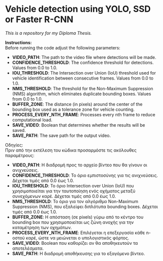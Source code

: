 # Vehicle detection using YOLO, SSD or Faster R-CNN

*This is a repository for my Diploma Thesis.*

**Instructions:**\
Before running the code adjust the following parameters:
- **VIDEO_PATH**: The path to the video file where detections will be made.<br />
- **CONFIDENCE_THRESHOLD**: The confidence threshold for detections. Values from 0.0 to 1.0.<br />
- **IOU_THRESHOLD**: The Intersection over Union (IoU) threshold used for vehicle identification between consecutive frames. Values from 0.0 to 1.0.<br />
- **NMS_THRESHOLD**: The threshold for the Non-Maximum Suppression (NMS) algorithm, which eliminates duplicate bounding boxes. Values from 0.0 to 1.0.<br />
- **BUFFER_ZONE**: The distance (in pixels) around the center of the bounding box used as a tolerance zone for vehicle counting.<br />
- **PROCESS_EVERY_NTH_FRAME**: Processes every nth frame to reduce computational load.<br />
- **SAVE_VIDEO**: Boolean that determines whether the results will be saved.<br />
- **SAVE_PATH**: The save path for the output video.<br />

Οδηγίες:\
Πριν από την εκτέλεση του κώδικα προσαρμόστε τις ακόλουθες παραμέτρους:
- **VIDEO_PATH**: Η διαδρομή προς το αρχείο βίντεο που θα γίνουν οι ανιχνεύσεις.<br />
- **CONFIDENCE_THRESHOLD**: Το όριο εμπιστοσύνης για τις ανιχνεύσεις. Δέχεται τιμές από 0.0 έως 1.0.<br />
- **IOU_THRESHOLD**: Το όριο Intersection over Union (IoU) που χρησιμοποιείται για την ταυτοποίηση ενός οχήματος μεταξύ συνεχόμενων καρέ. Δέχεται τιμές από 0.0 έως 1.0.<br />
- **NMS_THRESHOLD**: Το όριο για τον αλγόριθμο Non-Maximum Suppression (NMS), που εξαλείφει διπλότυπα bounding boxes. Δέχεται τιμές από 0.0 έως 1.0.<br />
- **BUFFER_ZONE**: Η απόσταση (σε pixels) γύρω από το κέντρο του bounding box που χρησιμοποιείται ως ζώνη ανοχής για την καταμέτρηση των οχημάτων.<br />
- **PROCESS_EVERY_NTH_FRAME**: Επιλέγεται η επεξεργασία κάθε n-οστού καρέ, ώστε να μειώνεται ο υπολογιστικός φόρτος.<br />
- **SAVE_VIDEO**: Boolean που καθορίζει αν θα αποθηκευτούν τα αποτελέσματα.<br />
- **SAVE_PATH**: Η διαδρομή αποθήκευσης για το εξαγόμενο βίντεο.<br />
